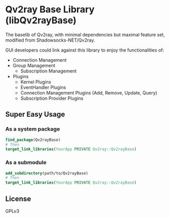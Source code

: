 # Qv2ray Base Library (libQv2rayBase)

The baselib of Qv2ray, with minimal dependencies but maximal feature set, modified from Shadowsocks-NET/Qv2ray.

GUI developers could link against this library to enjoy the functionalities of:

- Connection Management
- Group Management
  - Subscription Management
- Plugins
  - Kernel Plugins
  - EventHandler Plugins
  - Connection Management Plugins (Add, Remove, Update, Query)
  - Subscription Provider Plugins

## Super Easy Usage

### As a system package

```cmake
find_package(Qv2rayBase)
# Then
target_link_libraries(YourApp PRIVATE Qv2ray::Qv2rayBase)
```

### As a submodule

```cmake
add_subdirectory(path/to/Qv2rayBase)
# Then
target_link_libraries(YourApp PRIVATE Qv2ray::Qv2rayBase)
```

## License

GPLv3
